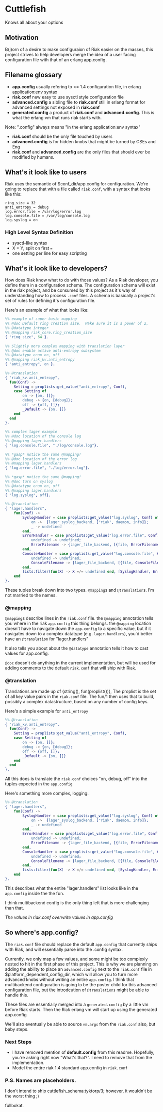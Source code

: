 # Cuttlefish
Knows all about your options

## Motivation
B(j)orn of a desire to make configuraion of Riak easier on the masses, this project strives to help developers merge the idea of a user facing configuration file with that of an erlang app.config.

## Filename glossary

* **app.config** usually refering to <= 1.4 configuration file, in erlang application:env syntax
* **riak.conf** new easy to use sysctl style configuration file
* **advanced.config** a sibling file to **riak.conf** still in erlang format for advanced settings not exposed in **riak.conf**
* **generated.config** a product of **riak.conf** and **advanced.config**. This is what the erlang vm that runs riak starts with.

Note: ".config" always means "in the erlang application:env syntax"

* **riak.conf** should be the only file touched by users
* **advanced.config** is for hidden knobs that might be turned by CSEs and Eng
* **riak.conf** and **advanced.config** are the only files that should ever be modified by humans.

## What's it look like to users

Riak uses the semantic of $conf_dir/app.config for configuration. We're going to  replace that with a file called `riak.conf`, with a syntax that looks like this:

```
ring_size = 32
anti_entropy = debug
log.error.file = /var/log/error.log
log.console.file = /var/log/console.log
log.syslog = on
```

### High Level Syntax Definition
* sysctl-like syntax
* X = Y, split on first `=`
* one setting per line for easy scripting

## What's it look like to developers? 
How does Riak know what to do with those values? As a Riak developer, you define them in a configuration schema. The configuration schema will exist in the riak project, and be consumed by this project as it's way of understanding how to process `.conf` files. A schema is basically a project's set of rules for defining it's configuration file.

Here's an example of what that looks like:

```erlang
%% example of super basic mapping
%% @doc Default ring creation size.  Make sure it is a power of 2,
%% @datatype integer
%% @mapping riak_core.ring_creation_size
{ "ring_size", 64 }.
 
%% Slightly more complex mapping with translation layer
%% @doc enable active anti-entropy subsystem
%% @datatype enum on, off
%% @mapping riak_kv.anti_entropy
{ "anti_entropy", on }.
 
%% @translation
{ "riak_kv.anti_entropy",
  fun(Conf) ->
  	Setting = proplists:get_value("anti_entropy", Conf), 
  	case Setting of
  		on -> {on, []};
  		debug -> {on, [debug]};
  		off -> {off, []};
  		_Default -> {on, []}
  	end
  end
}.
 
%% complex lager example
%% @doc location of the console log
%% @mapping lager.handlers
{ "log.console.file", "./log/console.log"}.
 
%% *gasp* notice the same @mapping!
%% @doc location of the error log
%% @mapping lager.handlers
{ "log.error.file", "./log/error.log"}.
 
%% *gasp* notice the same @mapping!
%% @doc turn on syslog
%% @datatype enum on, off
%% @mapping lager.handlers
{ "log.syslog", off}.
 
%% @translation
{ "lager.handlers",
	fun(Conf) ->
		SyslogHandler = case proplists:get_value("log.syslog", Conf) of
			on ->  {lager_syslog_backend, ["riak", daemon, info]};
			_ -> undefined
		end,
		ErrorHandler = case proplists:get_value("log.error.file", Conf) of
			undefined -> undefined;
			ErrorFilename -> {lager_file_backend, [{file, ErrorFilename}, {level, error}]}
		end,
        ConsoleHandler = case proplists:get_value("log.console.file", Conf) of
        	undefined -> undefined;
        	ConsoleFilename -> {lager_file_backend, [{file, ConsoleFilename}, {level, info}]}
        end,
        lists:filter(fun(X) -> X =/= undefined end, [SyslogHandler, ErrorHandler, ConsoleHandler]) 
	end
}.
```

These tuples break down into two types. `@mapping`s and `@translation`s. I'm not married to the names.

### @mapping
`@mapping`s describe lines in the `riak.conf` file. the `@mapping` annotation tells you where in the riak `app.config` this thing belongs. the `@mapping` location doesn't have to navigate down the `app.config` to a specific value, but if it navigates down to a complex datatype (e.g. `lager.handlers`), you'd better have an `@translation` for "lager.handlers"

It also tells you about about the `@datatype` annotation tells it how to cast values for app.config.

`@doc` doesn't do anything in the current implementation, but will be used for adding comments to the default `riak.conf` that will ship with Riak.

### @translation
Translations are made up of {string(), fun(proplist())}, The proplist is the set of all key value pairs in the `riak.conf` file. The fun/1 then uses that to build, possibly a complex datastructure, based on any number of config keys.

Here's a simple example for `anti_entropy`

```erlang
%% @translation
{ "riak_kv.anti_entropy",
  fun(Conf) ->
  	Setting = proplists:get_value("anti_entropy", Conf), 
  	case Setting of
  		on -> {on, []};
  		debug -> {on, [debug]};
  		off -> {off, []};
  		_Default -> {on, []}
  	end
  end
}.
```

All this does is translate the `riak.conf` choices "on, debug, off" into the tuples expected in the `app.config`

Here's something more complex, logging.

```erlang
%% @translation
{ "lager.handlers",
	fun(Conf) ->
		SyslogHandler = case proplists:get_value("log.syslog", Conf) of
			on ->  {lager_syslog_backend, ["riak", daemon, info]};
			_ -> undefined
		end,
		ErrorHandler = case proplists:get_value("log.error.file", Conf) of
			undefined -> undefined;
			ErrorFilename -> {lager_file_backend, [{file, ErrorFilename}, {level, error}]}
		end,
        ConsoleHandler = case proplists:get_value("log.console.file", Conf) of
        	undefined -> undefined;
        	ConsoleFilename -> {lager_file_backend, [{file, ConsoleFilename}, {level, info}]}
        end,
        lists:filter(fun(X) -> X =/= undefined end, [SyslogHandler, ErrorHandler, ConsoleHandler]) 
	end
}.
```
This describes what the entire "lager.handlers" list looks like in the `app.config` inside the the fun.

I think multibackend config is the only thing left that is more challenging than that.

*The values in riak.conf overwrite values in app.config*

## So where's app.config?

The `riak.conf` file should replace the default `app.config` that currently ships with Riak, and will essentially parse into the .config syntax.

Currently, we only map a few values, and some might be too complexly nested to hit in the first phase of this project. This is why we are planning on adding the ability to place an `advanced.config` next to the `riak.conf` file in $platform_dependent_config_dir, which will allow you to turn more advanced knobs without writing an entire `app.config`. I think that multibackend configuration is going to be the poster child for this advanced configuration file, but the introdcution of `@translations` might be able to handle this.

These files are essentially merged into a `generated.config` by a little vm before Riak starts. Then the Riak erlang vm will start up using the generated app.config

We'll also eventually be able to source `vm.args` from the `riak.conf` also, but baby steps.

### Next Steps
* I have removed mention of **default.config** from this readme. Hopefully, you're asking right now "What's that?". I need to remove that from the implementation.
* Model the entire riak 1.4 standard app.config in `riak.conf`

### P.S. Names are placeholders. 
I don't intend to ship cuttlefish_schema:tyktorp/3; however, it wouldn't be the worst thing ;)

fullbokat.
